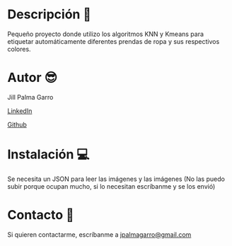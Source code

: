 # Descripción 🌴
Pequeño proyecto donde utilizo los algoritmos KNN y Kmeans para etiquetar automáticamente  diferentes prendas de ropa y sus respectivos colores.

# Autor 😎
Jill Palma Garro

[LinkedIn](www.linkedin.com/in/jillpg) 

[Github](https://github.com/JPG24)

# Instalación 💻
Se necesita un JSON para leer las imágenes y las imágenes (No las puedo subir porque ocupan mucho, si lo necesitan escríbanme y se los envió)

# Contacto 📩
Si quieren contactarme, escríbanme a jpalmagarro@gmail.com
